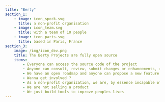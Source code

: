 ```yaml
---
title: "Berty"
section_1:
    - image: icon_spock.svg
      title: a non-profit organisation
    - image: icon_team.svg
      title: with a team of 10 people
    - image: icon_paris.svg
      title: based in Paris, France
section_3:
    image: /img/icon_dev.png
    title: The Berty Projects are fully open source
    items:
        - Everyone can access the source code of the project
        - Anyone can consult, review, submit changes or enhancements, report a bug, perform a security audit...
        - We have an open roadmap and anyone can propose a new feature
        - Wanna get involved ?
        - As a non-profit organization, we are, by essence incapable of making profit
        - We are not selling a product
        - We just build tools to improve peoples lives
---
```


<!-- everything is done in layouts/_default/home.html -->
